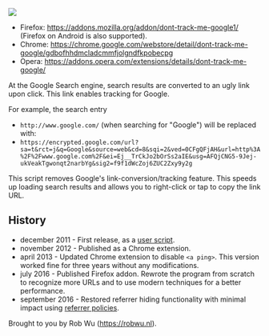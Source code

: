![](screenshot.png)

- Firefox: https://addons.mozilla.org/addon/dont-track-me-google1/ (Firefox on Android is also supported).
- Chrome: https://chrome.google.com/webstore/detail/dont-track-me-google/gdbofhhdmcladcmmfjolgndfkpobecpg
- Opera: https://addons.opera.com/extensions/details/dont-track-me-google/

At the Google Search engine, search results are converted to an ugly link upon click. This link enables tracking for Google.

For example, the search entry

- `http://www.google.com/` (when searching for "Google") will be replaced with:
- `https://encrypted.google.com/url?sa=t&rct=j&q=Google&source=web&cd=8&sqi=2&ved=0CFgQFjAH&url=http%3A%2F%2Fwww.google.com%2F&ei=Ej__TrCkJo2bOrSs2aIE&usg=AFQjCNG5-9Jej-ukVeakTgwonqt2narbYg&sig2=f9f1dWcZoj6ZUC2Zxy9y2g`

This script removes Google's link-conversion/tracking feature.
This speeds up loading search results and allows you to right-click or tap to copy the link URL.

## History

- december 2011 - First release, as a [user script](https://web.archive.org/web/20140424090201/https://userscripts.org/scripts/show/121923).
- november 2012 - Published as a Chrome extension.
- april 2013 - Updated Chrome extension to disable `<a ping>`. This version worked fine for three years without any modifications.
- july 2016 - Published Firefox addon. Rewrote the program from scratch to recognize more URLs and to use modern techniques for a better performance.
- september 2016 - Restored referrer hiding functionality with minimal impact using
  [referrer policies](https://blog.mozilla.org/security/2015/01/21/meta-referrer/).

Brought to you by Rob Wu (https://robwu.nl).
